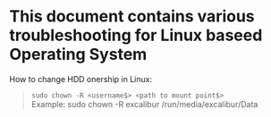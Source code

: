 # This document contains various troubleshooting for Linux baseed Operating System

How to change HDD onership in Linux:

>`sudo chown -R <username$> <path to mount point$>`  
>Example: sudo chown -R excalibur /run/media/excalibur/Data
